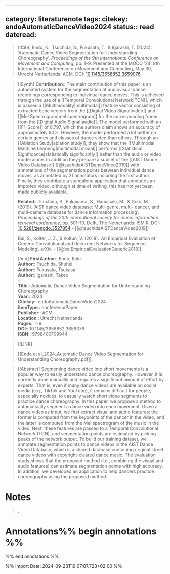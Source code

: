 
---
category: literaturenote
tags: 
citekey: endoAutomaticDanceVideo2024
status:: read
dateread:
---

> [!Cite]
> Endo, K., Tsuchida, S., Fukusato, T., & Igarashi, T. (2024). ‘Automatic Dance Video Segmentation for Understanding Choreography’. _Proceedings of the 9th International Conference on Movement and Computing_, pp. 1–9. Presented at the MOCO ’24: 9th International Conference on Movement and Computing, May 30, Utrecht Netherlands: ACM. DOI: [10.1145/3658852.3659076](https://doi.org/10.1145/3658852.3659076)

>[!Synth]
>**Contribution**:: The main contribution of this paper is an automated system for the segmentation of audiovisual dance recordings corresponding to individual dance moves. This is achieved through the use of a [[Temporal Convolutional Network|TCN]], which is passed a [[Multimodality|multimodal]] feature vector consisting of extracted bone vectors from the [[Digital Video Signal|video]] and [[Mel Spectrogram|mel spectrogram]] for the corresponding frame from the [[Digital Audio Signal|audio]]. The model performed with an [[F1-Score]] of 0.797, which the authors claim shows an accuracy of approximately 80%. However, the model performed a lot better on certain genres and classes of dance video than others. Through an [[Ablation Study|ablation study]], they show that the [[Multimodal Machine Learning|multimodal modal]] performs [[Statistical Significance|statistically significantly]] better than the audio or video model alone. In addition they prepare a subset of the [[AIST Dance Video Database]] [[@tsuchidaAISTDanceVideo2019]] with annotations of the segmentation points between individual dance moves, as annotated by 21 annotators including the first author. Finally, they contribute a standalone application that annotates an imported video, although at time of writing, this has not yet been made publicly available.
>
>**Related**::
>Tsuchida, S., Fukayama, S., Hamasaki, M., & Goto, M. (2019). ‘AIST dance video database: Multi-genre, multi- dancer, and multi-camera database for dance information processing’. _Proceedings of the 20th international society for music information retrieval conference_, pp. 501–10. Delft, The Netherlands: ISMIR. DOI: [10.5281/zenodo.3527854](https://doi.org/10.5281/zenodo.3527854) - [[@tsuchidaAISTDanceVideo2019]]
>
>Bai, S., Kolter, J. Z., & Koltun, V. (2018). ‘An Empirical Evaluation of Generic Convolutional and Recurrent Networks for Sequence Modeling’. arXiv. - [[@baiEmpiricalEvaluationGeneric2018]]



>[!md]
> **FirstAuthor**:: Endo, Koki  
> **Author**:: Tsuchida, Shuhei  
> **Author**:: Fukusato, Tsukasa  
> **Author**:: Igarashi, Takeo  
~    
> **Title**:: Automatic Dance Video Segmentation for Understanding Choreography  
> **Year**:: 2024   
> **Citekey**:: endoAutomaticDanceVideo2024  
> **itemType**:: conferencePaper  
> **Publisher**:: ACM  
> **Location**:: Utrecht Netherlands   
> **Pages**:: 1-9  
> **DOI**:: 10.1145/3658852.3659076  
> **ISBN**:: 9798400709944    

> [!LINK] 
>
> [[Endo et al_2024_Automatic Dance Video Segmentation for Understanding Choreography.pdf]].

> [!Abstract]
>Segmenting dance video into short movements is a popular way to easily understand dance choreography. However, it is currently done manually and requires a significant amount of effort by experts. That is, even if many dance videos are available on social media (e.g., TikTok and YouTube), it remains difficult for people, especially novices, to casually watch short video segments to practice dance choreography. In this paper, we propose a method to automatically segment a dance video into each movement. Given a dance video as input, we first extract visual and audio features: the former is computed from the keypoints of the dancer in the video, and the latter is computed from the Mel spectrogram of the music in the video. Next, these features are passed to a Temporal Convolutional Network (TCN), and segmentation points are estimated by picking peaks of the network output. To build our training dataset, we annotate segmentation points to dance videos in the AIST Dance Video Database, which is a shared database containing original street dance videos with copyright-cleared dance music. The evaluation study shows that the proposed method (i.e., combining the visual and audio features) can estimate segmentation points with high accuracy. In addition, we developed an application to help dancers practice choreography using the proposed method.
> 
# Notes
>.


# Annotations%% begin annotations %%


%% end annotations %%

%% Import Date: 2024-09-23T19:07:07.723+02:00 %%

